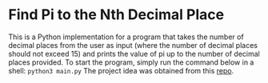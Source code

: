 # Find Pi to the Nth Decimal Place
This is a Python implementation for a program that takes the number of decimal places from the user as input (where the number of decimal places should not exceed 15) and prints the value of pi up to the number of decimal places provided.
To start the  program, simply run the command below in a shell:
```python3 main.py```
The project idea was obtained from this [repo](https://github.com/karan/Projects).
